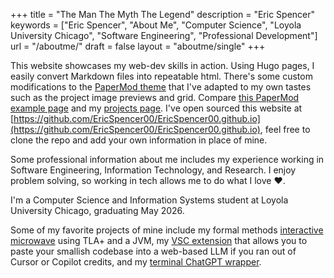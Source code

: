 +++
title = "The Man The Myth The Legend"
description = "Eric Spencer"
keywords = ["Eric Spencer", "About Me", "Computer Science", "Loyola University Chicago", "Software Engineering", "Professional Development"]
url = "/aboutme/"
draft = false
layout = "aboutme/single"
+++

This website showcases my web-dev skills in action. Using Hugo pages, I easily convert Markdown files into repeatable html. There's some custom modifications to the [PaperMod theme](https://github.com/adityatelange/hugo-PaperMod/) that I've adapted to my own tastes such as the project image previews and grid. Compare [this PaperMod example page](https://adityatelange.github.io/hugo-PaperMod/) and my [projects page](https://ericspencer00.github.io/projects/). I've open sourced this website at [https://github.com/EricSpencer00/EricSpencer00.github.io](https://github.com/EricSpencer00/EricSpencer00.github.io), feel free to clone the repo and add your own information in place of mine.

Some professional information about me includes my experience working in Software Engineering, Information Technology, and Research. I enjoy problem solving, so working in tech allows me to do what I love ❤️. 

I'm a Computer Science and Information Systems student at Loyola University Chicago, graduating May 2026. 

Some of my favorite projects of mine include my formal methods [interactive microwave](https://ericspencer00.github.io/projects/2025/interactive-microwave-tla/) using TLA+ and a JVM, my [VSC extension](https://ericspencer00.github.io/projects/2025/flatten-repo/) that allows you to paste your smallish codebase into a web-based LLM if you ran out of Cursor or Copilot credits, and my [terminal ChatGPT wrapper](https://ericspencer00.github.io/projects/2025/terminalgpt/).